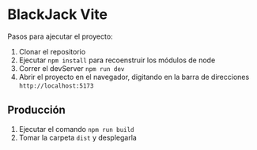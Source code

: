 # BlackJack Vite

Pasos para ajecutar el proyecto:

1. Clonar el repositorio
2. Ejecutar ```npm install``` para recoenstruir los módulos de node
3. Correr el devServer ```npm run dev```
4. Abrir el proyecto en el navegador, digitando en la barra de direcciones ```http://localhost:5173```

## Producción

1. Ejecutar el comando ```npm run build```
2. Tomar la carpeta ```dist``` y desplegarla